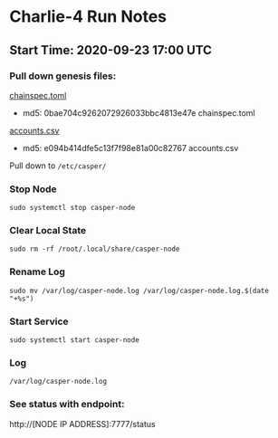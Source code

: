 # Charlie-4 Run Notes

## Start Time: 2020-09-23 17:00 UTC

### Pull down genesis files:

[chainspec.toml](https://raw.githubusercontent.com/CasperLabs/casper-node/537e0fb921f9f620783dac158334782b1fffff62/resources/charlie/chainspec.toml)
 - md5: 0bae704c9262072926033bbc4813e47e  chainspec.toml

[accounts.csv](https://raw.githubusercontent.com/CasperLabs/casper-node/charlie-testnet/resources/charlie/accounts.csv)
 - md5: e094b414dfe5c13f7f98e81a00c82767  accounts.csv

Pull down to `/etc/casper/`

### Stop Node

`sudo systemctl stop casper-node`

### Clear Local State

`sudo rm -rf /root/.local/share/casper-node`

### Rename Log

`sudo mv /var/log/casper-node.log /var/log/casper-node.log.$(date "+%s")`

### Start Service 

`sudo systemctl start casper-node`

### Log

`/var/log/casper-node.log`

### See status with endpoint:

http://[NODE IP ADDRESS]:7777/status
